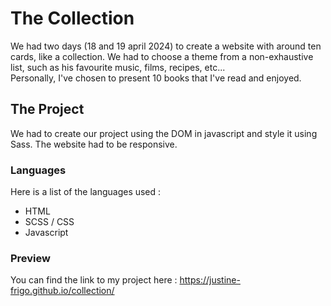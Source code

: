 # The Collection
We had two days (18 and 19 april 2024) to create a website with around ten cards, like a collection. We had to choose a theme from a non-exhaustive list, such as his favourite music, films, recipes, etc...  
Personally, I've chosen to present 10 books that I've read and enjoyed.

## The Project
We had to create our project using the DOM in javascript and style it using Sass. The website had to be responsive.

### Languages
Here is a list of the languages used : 
- HTML
- SCSS / CSS
- Javascript

### Preview
You can find the link to my project here : https://justine-frigo.github.io/collection/
